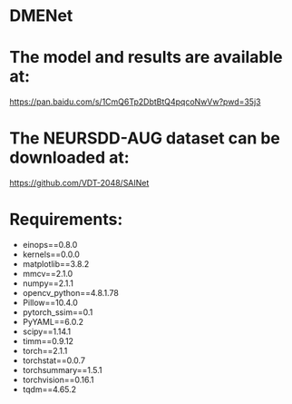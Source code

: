 # DMENet
# The model and results are available at: 
https://pan.baidu.com/s/1CmQ6Tp2DbtBtQ4pqcoNwVw?pwd=35j3 
# The NEURSDD-AUG dataset can be downloaded at: 
https://github.com/VDT-2048/SAINet
# Requirements:
- einops==0.8.0
- kernels==0.0.0
- matplotlib==3.8.2
- mmcv==2.1.0
- numpy==2.1.1
- opencv_python==4.8.1.78
- Pillow==10.4.0
- pytorch_ssim==0.1
- PyYAML==6.0.2
- scipy==1.14.1 
- timm==0.9.12
- torch==2.1.1
- torchstat==0.0.7
- torchsummary==1.5.1
- torchvision==0.16.1
- tqdm==4.65.2
